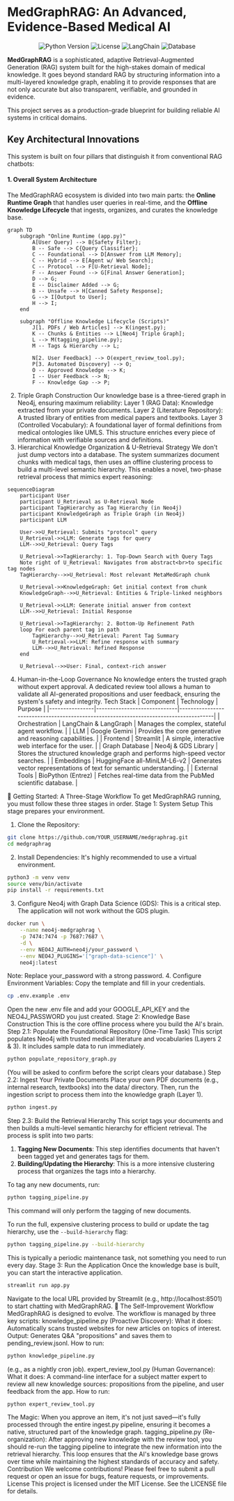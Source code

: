 # MedGraphRAG: An Advanced, Evidence-Based Medical AI

<p align="center">
  <img src="https://img.shields.io/badge/Python-3.9+-blue.svg" alt="Python Version">
  <img src="https://img.shields.io/badge/License-MIT-green.svg" alt="License">
  <img src="https://img.shields.io/badge/Framework-LangChain%20%7C%20LangGraph-orange.svg" alt="LangChain">
  <img src="https://img.shields.io/badge/Database-Neo4j%20%7C%20GDS-purple.svg" alt="Database">
</p>

**MedGraphRAG** is a sophisticated, adaptive Retrieval-Augmented Generation (RAG) system built for the high-stakes domain of medical knowledge. It goes beyond standard RAG by structuring information into a multi-layered knowledge graph, enabling it to provide responses that are not only accurate but also transparent, verifiable, and grounded in evidence.

This project serves as a production-grade blueprint for building reliable AI systems in critical domains.

## Key Architectural Innovations

This system is built on four pillars that distinguish it from conventional RAG chatbots:

#### 1. Overall System Architecture
The MedGraphRAG ecosystem is divided into two main parts: the **Online Runtime Graph** that handles user queries in real-time, and the **Offline Knowledge Lifecycle** that ingests, organizes, and curates the knowledge base.

```mermaid
graph TD
    subgraph "Online Runtime (app.py)"
        A[User Query] --> B{Safety Filter};
        B -- Safe --> C{Query Classifier};
        C -- Foundational --> D[Answer from LLM Memory];
        C -- Hybrid --> E[Agent w/ Web Search];
        C -- Protocol --> F[U-Retrieval Node];
        F -- Answer Found --> G[Final Answer Generation];
        D --> G;
        E -- Disclaimer Added --> G;
        B -- Unsafe --> H[Canned Safety Response];
        G --> I[Output to User];
        H --> I;
    end

    subgraph "Offline Knowledge Lifecycle (Scripts)"
        J[1. PDFs / Web Articles] --> K(ingest.py);
        K -- Chunks & Entities --> L[Neo4j Triple Graph];
        L --> M(tagging_pipeline.py);
        M -- Tags & Hierarchy --> L;

        N[2. User Feedback] --> O(expert_review_tool.py);
        P[3. Automated Discovery] --> O;
        O -- Approved Knowledge --> K;
        I -- User Feedback --> N;
        F -- Knowledge Gap --> P;
```

2. Triple Graph Construction
Our knowledge base is a three-tiered graph in Neo4j, ensuring maximum reliability:
Layer 1 (RAG Data): Knowledge extracted from your private documents.
Layer 2 (Literature Repository): A trusted library of entities from medical papers and textbooks.
Layer 3 (Controlled Vocabulary): A foundational layer of formal definitions from medical ontologies like UMLS.
This structure enriches every piece of information with verifiable sources and definitions.
3. Hierarchical Knowledge Organization & U-Retrieval Strategy
We don't just dump vectors into a database. The system summarizes document chunks with medical tags, then uses an offline clustering process to build a multi-level semantic hierarchy. This enables a novel, two-phase retrieval process that mimics expert reasoning:


```mermaid
sequenceDiagram
    participant User
    participant U_Retrieval as U-Retrieval Node
    participant TagHierarchy as Tag Hierarchy (in Neo4j)
    participant KnowledgeGraph as Triple Graph (in Neo4j)
    participant LLM

    User->>U_Retrieval: Submits "protocol" query
    U_Retrieval->>LLM: Generate tags for query
    LLM-->>U_Retrieval: Query Tags
    
    U_Retrieval->>TagHierarchy: 1. Top-Down Search with Query Tags
    Note right of U_Retrieval: Navigates from abstract<br>to specific tag nodes
    TagHierarchy-->>U_Retrieval: Most relevant MetaMedGraph chunk
    
    U_Retrieval->>KnowledgeGraph: Get initial context from chunk
    KnowledgeGraph-->>U_Retrieval: Entities & Triple-linked neighbors
    
    U_Retrieval->>LLM: Generate initial answer from context
    LLM-->>U_Retrieval: Initial Response
    
    U_Retrieval->>TagHierarchy: 2. Bottom-Up Refinement Path
    loop For each parent tag in path
        TagHierarchy-->>U_Retrieval: Parent Tag Summary
        U_Retrieval->>LLM: Refine response with summary
        LLM-->>U_Retrieval: Refined Response
    end
    
    U_Retrieval-->>User: Final, context-rich answer
```

4. Human-in-the-Loop Governance
No knowledge enters the trusted graph without expert approval. A dedicated review tool allows a human to validate all AI-generated propositions and user feedback, ensuring the system's safety and integrity.
Tech Stack
| Component      | Technology                  | Purpose                                                                              |
|----------------|-----------------------------|--------------------------------------------------------------------------------------|
| Orchestration  | LangChain & LangGraph       | Manages the complex, stateful agent workflow.                                        |
| LLM            | Google Gemini               | Provides the core generative and reasoning capabilities.                             |
| Frontend       | Streamlit                   | A simple, interactive web interface for the user.                                    |
| Graph Database | Neo4j & GDS Library         | Stores the structured knowledge graph and performs high-speed vector searches.       |
| Embeddings     | HuggingFace all-MiniLM-L6-v2 | Generates vector representations of text for semantic understanding.                 |
| External Tools | BioPython (Entrez)          | Fetches real-time data from the PubMed scientific database.                          |

🚀 Getting Started: A Three-Stage Workflow
To get MedGraphRAG running, you must follow these three stages in order.
Stage 1: System Setup
This stage prepares your environment.
1. Clone the Repository:

```bash
git clone https://github.com/YOUR_USERNAME/medgraphrag.git
cd medgraphrag
```

2. Install Dependencies:
It's highly recommended to use a virtual environment.
```bash
python3 -m venv venv
source venv/bin/activate
pip install -r requirements.txt
```
3. Configure Neo4j with Graph Data Science (GDS):
This is a critical step. The application will not work without the GDS plugin.
```bash
docker run \
    --name neo4j-medgraphrag \
    -p 7474:7474 -p 7687:7687 \
    -d \
    --env NEO4J_AUTH=neo4j/your_password \
    --env NEO4J_PLUGINS='["graph-data-science"]' \
    neo4j:latest
```
Note: Replace your_password with a strong password.
4. Configure Environment Variables:
Copy the template and fill in your credentials.
```bash
cp .env.example .env
```
Open the new .env file and add your GOOGLE_API_KEY and the NEO4J_PASSWORD you just created.
Stage 2: Knowledge Base Construction
This is the core offline process where you build the AI's brain.
Step 2.1: Populate the Foundational Repository (One-Time Task)
This script populates Neo4j with trusted medical literature and vocabularies (Layers 2 & 3). It includes sample data to run immediately.
```bash
python populate_repository_graph.py
```
(You will be asked to confirm before the script clears your database.)
Step 2.2: Ingest Your Private Documents
Place your own PDF documents (e.g., internal research, textbooks) into the data/ directory. Then, run the ingestion script to process them into the knowledge graph (Layer 1).
```bash
python ingest.py
```
Step 2.3: Build the Retrieval Hierarchy
This script tags your documents and then builds a multi-level semantic hierarchy for efficient retrieval. The process is split into two parts:

1.  **Tagging New Documents**: This step identifies documents that haven't been tagged yet and generates tags for them.
2.  **Building/Updating the Hierarchy**: This is a more intensive clustering process that organizes the tags into a hierarchy.

To tag any new documents, run:
```bash
python tagging_pipeline.py
```
This command will only perform the tagging of new documents.

To run the full, expensive clustering process to build or update the tag hierarchy, use the `--build-hierarchy` flag:
```bash
python tagging_pipeline.py --build-hierarchy
```
This is typically a periodic maintenance task, not something you need to run every day.
Stage 3: Run the Application
Once the knowledge base is built, you can start the interactive application.
```bash
streamlit run app.py
```
Navigate to the local URL provided by Streamlit (e.g., http://localhost:8501) to start chatting with MedGraphRAG.
🔄 The Self-Improvement Workflow
MedGraphRAG is designed to evolve. The workflow is managed by three key scripts:
knowledge_pipeline.py (Proactive Discovery):
What it does: Automatically scans trusted websites for new articles on topics of interest.
Output: Generates Q&A "propositions" and saves them to pending_review.jsonl.
How to run:
```bash
python knowledge_pipeline.py
```
 (e.g., as a nightly cron job).
expert_review_tool.py (Human Governance):
What it does: A command-line interface for a subject matter expert to review all new knowledge sources: propositions from the pipeline, and user feedback from the app.
How to run:
```bash
python expert_review_tool.py
```
The Magic: When you approve an item, it's not just saved—it's fully processed through the entire ingest.py pipeline, ensuring it becomes a native, structured part of the knowledge graph.
tagging_pipeline.py (Re-organization):
After approving new knowledge with the review tool, you should re-run the tagging pipeline to integrate the new information into the retrieval hierarchy.
This loop ensures that the AI's knowledge base grows over time while maintaining the highest standards of accuracy and safety.
Contribution
We welcome contributions! Please feel free to submit a pull request or open an issue for bugs, feature requests, or improvements.
License
This project is licensed under the MIT License. See the LICENSE file for details.
